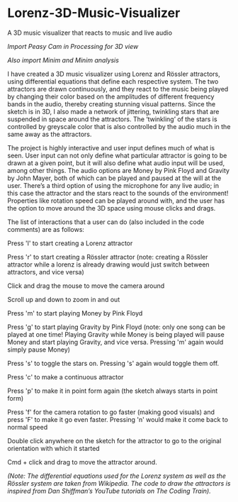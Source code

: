# Lorenz-3D-Music-Visualizer
A 3D music visualizer that reacts to music and live audio

*Import Peasy Cam in Processing for 3D view*

*Also import Minim and Minim analysis*

I have created a 3D music visualizer using Lorenz and Rössler attractors, using differential equations that define each respective system. The two attractors are drawn continuously, and they react to the music being played by changing their color based on the amplitudes of different frequency bands in the audio, thereby creating stunning visual patterns. Since the sketch is in 3D, I also made a network of jittering, twinkling stars that are suspended in space around the attractors. The ‘twinkling’ of the stars is controlled by greyscale color that is also controlled by the audio much in the same away as the attractors.

The project is highly interactive and user input defines much of what is seen. User input can not only define what particular attractor is going to be drawn at a given point, but it will also define what audio input will be used, among other things. The audio options are Money by Pink Floyd and Gravity by John Mayer, both of which can be played and paused at the will at the user. There’s a third option of using the microphone for any live audio; in this case the attractor and the stars react to the sounds of the environment! Properties like rotation speed can be played around with, and the user has the option to move around the 3D space using mouse clicks and drags.

The list of interactions that a user can do (also included in the code comments) are as follows:

Press 'l' to start creating a Lorenz attractor

Press 'r' to start creating a Rössler attractor
(note: creating a Rössler attractor while a lorenz is already drawing would just switch between attractors, and vice versa)

Click and drag the mouse to move the camera around

Scroll up and down to zoom in and out

Press 'm' to start playing Money by Pink Floyd
  
Press 'g' to start playing Gravity by Pink Floyd
(note: only one song can be played at one time! Playing Gravity while Money is being played will pause Money and start playing Gravity, and vice versa. Pressing 'm' again would simply pause Money)

Press 's' to toggle the stars on. Pressing 's' again would toggle them off.

Press 'c' to make a continuous attractor

Press 'p' to make it in point form again (the sketch always starts in point form)

Press 'f' for the camera rotation to go faster (making good visuals) and press 'F' to make it go
even faster. Pressing 'n' would make it come back to normal speed

Double click anywhere on the sketch for the attractor to go to the original orientation with which
it started

Cmd + click and drag to move the attractor around.

*(Note: The differential equations used for the Lorenz system as well as the Rössler system are taken from Wikipedia. The code to draw the attractors is inspired from Dan Shiffman’s YouTube tutorials on The Coding Train).*
